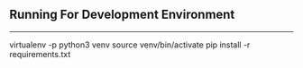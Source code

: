 ## Running For Development Environment
---

virtualenv -p python3 venv
source venv/bin/activate
pip install -r requirements.txt

```


